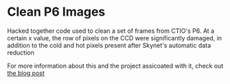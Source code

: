 Clean P6 Images
===============

Hacked together code used to clean a set of frames from CTIO's P6.
At a certain x value, the row of pixels on the CCD were significantly damaged, in addition to the cold and hot pixels present after Skynet's automatic data reduction

For more information about this and the project assicoated with it, check out [the blog post](http://chris.dilger.me/cleaning-data-prompt-6-2)
